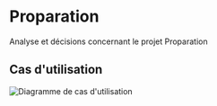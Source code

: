 # Proparation
Analyse et décisions concernant le projet Proparation

## Cas d'utilisation
![Diagramme de cas d'utilisation](http://www.plantuml.com/plantuml/proxy?src=https://raw.githubusercontent.com/nicolaskempf57/proparation/master/diagrams/use-case.puml)